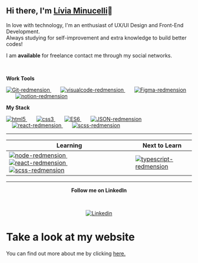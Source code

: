 ## Hi there, I'm [Lívia Minucelli](https://aliviams.github.io/Portfolio/)👋

<p align="left">
  In love with
  technology, I'm an enthusiast of UX/UI Design and Front-End Development.
  <br />
  Always studying for self-improvement and extra knowledge to build better codes!
</p>

<p align="left">
  I am <strong>available</strong> for freelance contact me through my social networks.
</p>
<br />

**Work Tools**

<p>
</p>

<p align="left">
  <a href="https://git-scm.com/" target="_blank">
    <img src="https://i.ibb.co/6ZQCtTp/Git-redmension.png" alt="Git-redmension" title="Git" border="0" />
  </a>&ensp;&ensp;&ensp;
  <a href="https://code.visualstudio.com/" target="_blank">
    <img src="https://i.ibb.co/4VFjd1t/visualcode-redmension.png" alt="visualcode-redmension" title="VS Code"
      border="0" />
  </a>&ensp;&ensp;&ensp;
  <a href="https://www.figma.com/" target="_blank">
    <img src="https://i.ibb.co/K737QdN/Figma-redmension.png" alt="Figma-redmension" title="Figma" border="0" />
  </a>&ensp;&ensp;&ensp;
  <a href="https://www.notion.so/login" target="_blank">
    <img src="https://i.ibb.co/jG5GySm/notion-redmension.png" alt="notion-redmension" title="Notion" border="0" />
  </a>
</p>

**My Stack**

<p>
</p>

<p align="left">
  <a href="https://developer.mozilla.org/pt-BR/docs/Web/HTML/HTML5">
    <img src="https://i.ibb.co/Q9x7wn0/html5-redmension.png" alt="html5" title="HTML5" border="0" />
  </a>&ensp;&ensp;&ensp;
  <a href="https://www.w3schools.com/css/">
    <img src="https://i.ibb.co/zZtwrHv/css3-redmension.png" alt="css3" title="CSS3" border="0" />
  </a>&ensp;&ensp;&ensp;
  <a href="https://www.ecma-international.org/publications-and-standards/standards/ecma-262/">
    <img src="https://i.ibb.co/1vZNsFg/ES6-redemension.png" alt="ES6" title="JS" border="0" />
  </a>&ensp;&ensp;&ensp;
  <a href="https://www.json.org/json-en.html">
    <img src="https://i.ibb.co/WD3shv6/JSON-redmension.png" alt="JSON-redmension" title="JSON" border="0" />
  </a>
  <a href="https://pt-br.reactjs.org/">
        <img src="https://i.ibb.co/TccNxn6/react-redmension.png" alt="react-redmension" title="React" border="0" style="margin-left: 16px"/>
  </a>&ensp;&ensp;&ensp;
  <a href="https://sass-lang.com/documentation/syntax">
        <img src="https://i.ibb.co/FsGpytB/scss-redmension.png" alt="scss-redmension" title="SCSS" border="0" />
   </a>
</p>

---

<table width="100%">
  <thead>
    <tr>
      <th>Learning</th>
      <th>Next to Learn</th>
    </tr>
  </thead>
  <tbody>
    <tr>
      <td>
        <a href="https://nodejs.org/en/">
          <img src="https://i.ibb.co/7Ns7b5W/node-redmension.png" alt="node-redmension" title="Node.Js" border="0" />
        </a>&ensp;&ensp;&ensp;
        <a href="https://pt-br.reactjs.org/">
          <img src="https://i.ibb.co/TccNxn6/react-redmension.png" alt="react-redmension" title="React" border="0" />
        </a>&ensp;&ensp;&ensp;
        <a href="https://sass-lang.com/documentation/syntax">
          <img src="https://i.ibb.co/FsGpytB/scss-redmension.png" alt="scss-redmension" title="SCSS" border="0" />
        </a>
      </td>
      <td>
        <a href="https://www.typescriptlang.org/">
          <img src="https://i.ibb.co/TM7HFJb/typescript-redmension.png" alt="typescript-redmension" title="TypeScript"
            border="0" />
        </a>
      </td>
    </tr>
  </tbody>
</table>

---

<p align="center">
  <strong>Follow me on LinkedIn</strong>
</p>
<br>
<p align="center">
  <a href="https://www.linkedin.com/in/líviamsi/" target="_blank">
    <img src="https://i.ibb.co/2sC0pB6/linkedin-redmension.png" alt="Linkedin" title="Linkedin" border="0" />
  </a>
</p>

# Take a look at my website

You can find out more about me by clicking [here.](https://aliviams.github.io/Portfolio/)
